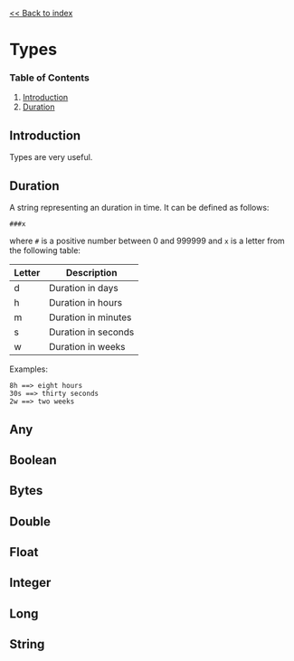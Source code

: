 [<< Back to index](index.md)

# Types

### Table of Contents
1. [Introduction](#introduction)
2. [Duration](#duration)

## Introduction

Types are very useful.

## Duration

A string representing an duration in time. It can be defined as follows:
```
###x
```

where `#` is a positive number between 0 and 999999 and `x` is a letter from the following table:

|Letter|Description|
|--------|------------|
|d|Duration in days
|h|Duration in hours
|m|Duration in minutes
|s|Duration in seconds
|w|Duration in weeks

Examples:

```
8h ==> eight hours
30s ==> thirty seconds
2w ==> two weeks
```
## Any

## Boolean

## Bytes

## Double

## Float

## Integer

## Long

## String
